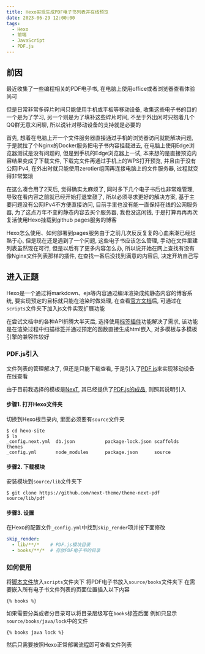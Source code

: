 ```yaml
---
title: Hexo实现生成PDF电子书列表并在线预览
date: 2023-06-29 12:00:00
tags:
  - Hexo
  - 前端
  - JavaScript
  - PDF.js
---
```

## 前因
最近收集了一些编程相关的PDF电子书, 在电脑上使用office或者浏览器查看体验尚可

但是日常非常多碎片时间只能使用手机或平板等移动设备, 收集这些电子书的目的一个是为了学习, 另一个则是为了填补这些碎片时间, 不至于外出闲时只抱着几个QQ群无意义闲聊, 所以说针对移动设备的支持就是必要的
<!-- more -->
首先, 想着在电脑上开一个文件服务器直接通过手机的浏览器访问就能解决问题, 于是就拉了个Nginx的Docker服务把电子书内容挂载进去, 在电脑上使用Edge浏览器测试是没有问题的, 但是到手机的Edge浏览器上一试, 本来想的是直接预览内容结果变成了下载文件, 下载完文件再通过手机上的WPS打开预览, 并且由于没有公网IPv4, 在外出时就只能使用zerotier组网再连接电脑上的文件服务器, 过程就变得非常繁琐

在这么凑合用了2天后, 觉得确实太麻烦了, 同时多下几个电子书后也非常难管理, 导致在看内容之前就已经开始打退堂鼓了, 所以必须寻求更好的解决方案, 基于主要问题没有公网IPv4不方便直接访问, 目前手里也没有能一直保持在线的公网服务器, 为了这点万年不变的静态内容去买个服务器, 我也没这闲钱, 于是打算再再再次复活使用Hexo挂载到github pages服务的博客

Hexo怎么使用、如何部署到pages服务由于之前几次反反复复的心血来潮已经烂熟于心, 但是现在还是遇到了一个问题, 这些电子书应该怎么管理, 手动在文件里建列表虽然现在可行, 但是以后有了更多内容怎么办, 所以说开始在网上查找有没有像Nginx文件列表那样的插件, 在查找一番后没找到满意的内容后, 决定开坑自己写

## 进入正题
Hexo是一个通过将markdown、ejs等内容通过编译渲染成纯静态内容的博客系统, 要实现预定的目标就只能在渲染时做处理, 在查看[官方文档](https://hexo.io/zh-cn/docs/plugins)后, 可通过在`scripts`文件夹下加入js文件实现扩展功能

在尝试文档中的各种API折腾大半天后, 选择使用[标签插件](https://hexo.io/zh-cn/api/tag)功能解决了需求, 该功能是在渲染过程中扫描标签并通过预定的函数直接生成html嵌入, 对多模板与多模板引擎的兼容性较好

### PDF.js引入
文件列表的管理解决了, 但还是只能下载查看, 于是引入了[PDF.js](https://github.com/mozilla/pdf.js)来实现移动设备在线查看

由于目前我选择的模板是[NexT](https://github.com/theme-next/hexo-theme-next), 其已经提供了[PDF.js的成品](https://github.com/next-theme/theme-next-pdf), 则照其说明引入

#### 步骤1. 打开Hexo文件夹
切换到Hexo根目录内, 里面必须要有`source`文件夹
```shell
$ cd hexo-site
$ ls
_config.next.yml  db.json           package-lock.json scaffolds         themes
_config.yml       node_modules      package.json      source
```

#### 步骤2. 下载模块
安装模块到`source/lib`文件夹下
```shell
$ git clone https://github.com/next-theme/theme-next-pdf source/lib/pdf
```

#### 步骤3. 设置
在Hexo的配置文件`_config.yml`中找到`skip_render`项并按下面修改
```yaml
skip_render:
  - lib/**/*    # PDF.js模块目录
  - books/**/*  # 存放PDF电子书的目录
```

### 如何使用
将[脚本文件](https://github.com/IceSoulHanxi/IceSoulHanxi.github.io/raw/master/scripts/index.js)放入`scripts`文件夹下
将PDF电子书放入`source/books`文件夹下
在需要嵌入所有电子书文件列表的页面位置插入以下内容
```
{% books %}
```
如果需要分类或者分目录可以将目录层级写在`books`标签后面
例如只显示`source/books/java/lock`中的文件
```
{% books java lock %}
```
然后只需要按照Hexo正常部署流程即可查看文件列表